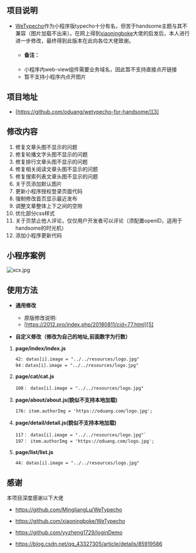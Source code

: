 ## 项目说明

- [WeTypecho][1]作为小程序版typecho十分有名，但苦于handsome主题与其不兼容（图片加载不出来）。在网上得到[xiaoningboke][2]大佬的启发后，本人进行进一步修改，最终得到此版本在此向各位大佬致谢。

  - #### 备注：
  - 小程序内web-view组件需要业务域名，因此暂不支持直接点开链接
  - 暂不支持小程序内点开图片

## 项目地址

 - [https://github.com/oduang/wetypecho-for-handsome/][3]


## 修改内容

 1. 修复文章头图不显示的问题
 2. 修复轮播文字头图不显示的问题
 3. 修复排行文章头图不显示的问题
 4. 修复相关阅读文章头图不显示的问题
 5. 修复搜索列表文章头图不显示的问题
 6. 关于页添加默认图片
 7. 更新小程序授权登录页面代码
 8. 强制修改首页显示最近发布
 9. 调整文章整体上下之间的空隙
 10. 优化部分css样式
 11. 关于页禁止他人评论，仅仅用户开发者可以评论（须配置openID，适用于handsome的时光机）
 12. 添加小程序更新代码

## 小程序案例

![xcx.jpg][4]

## 使用方法
 - **通用修改**

   - 原版修改说明:
   - [https://2012.pro/index.php/20180811/cid=77.html][5]

 - **自定义修改（修改为自己的地址,前面数字为行数）**
 
 1. **page/index/index.js**
     ```
     42: datas[i].image = "../../resources/logo.jpg"
     94：datas[i].image = "../../resources/logo.jpg"
     ```
 2. **page/cat/cat.js**
    ```
    108： datas[i].image = "../../resources/logo.jpg"
    ```
 3. **page/about/about.js(貌似不支持本地加载)**
    ```
    176: item.authorImg = 'https://oduang.com/logo.jpg';
    ```
 4. **page/detail/detail.js(貌似不支持本地加载)**
    ```
    117： datas[i].image = "../../resources/logo.jpg"`
    197： item.authorImg = 'https://oduang.com/logo.jpg';
    ```
 5. **page/list/list.js**
    ```
    44: datas[i].image = "../../resources/logo.jpg"
    ```

## 感谢

本项目深度感谢以下大佬
- https://github.com/MingliangLu/WeTypecho
- https://github.com/xiaoningboke/WeTypecho
- https://github.com/yyzheng1729/loginDemo
- https://blog.csdn.net/qq_43327305/article/details/85919586


  [1]: https://2012.pro/index.php/20180806/cid=37.html
  [2]: https://www.sunxiaoning.com/live/792.html
  [3]: https://github.com/oduang/weytpecho-for-handsome/
  [4]: https://oduang.com/usr/uploads/2019/07/147765595.jpg
  [5]: https://2012.pro/index.php/20180811/cid=77.html
